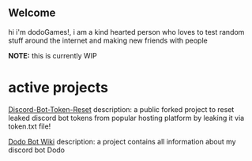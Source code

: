 ## Welcome 

hi i'm dodoGames!, i am a kind hearted person who loves to test random stuff around the internet and making new friends with people


**NOTE:** this is currently WIP


# active projects
[Discord-Bot-Token-Reset](https://github.com/DodoGames7/discord-bot-token-reset)
description: a public forked project to reset leaked discord bot tokens from popular hosting platform by leaking it via token.txt file!

[Dodo Bot Wiki](https://github.com/DodoGames7/Dodo-Bot-Wiki)
description: a project contains all information about my discord bot Dodo
